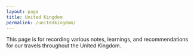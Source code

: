 ```yaml
---
layout: page
title: United Kingdom
permalink: /unitedkingdom/
---
```


This page is for recording various notes, learnings, and recommendations for our travels throughout the United Kingdom.
